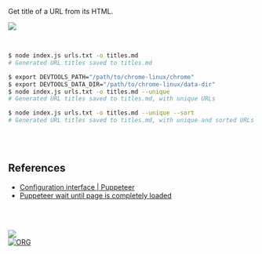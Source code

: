 Get title of a URL from its HTML.

![](https://i.imgur.com/VaudKyG.jpg)

<br>

```bash
$ node index.js urls.txt -o titles.md
# Generated URL titles saved to titles.md

$ export DEVTOOLS_PATH="/path/to/chrome-linux/chrome"
$ export DEVTOOLS_DATA_DIR="/path/to/chrome-linux/data-dir"
$ node index.js urls.txt -o titles.md --unique
# Generated URL titles saved to titles.md, with unique URLs

$ node index.js urls.txt -o titles.md --unique --sort
# Generated URL titles saved to titles.md, with unique and sorted URLs
```

<br>
<br>


## References

- [Configuration interface | Puppeteer](https://pptr.dev/api/puppeteer.configuration)
- [Puppeteer wait until page is completely loaded](https://stackoverflow.com/questions/52497252/puppeteer-wait-until-page-is-completely-loaded)

<br>
<br>


[![](https://img.youtube.com/vi/yqO7wVBTuLw/maxresdefault.jpg)](https://www.youtube.com/watch?v=yqO7wVBTuLw)<br>
[![ORG](https://img.shields.io/badge/org-javascriptf-green?logo=Org)](https://javascriptf.github.io)
